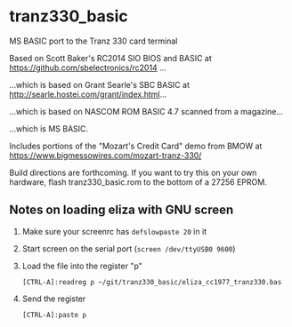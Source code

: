 # tranz330_basic
MS BASIC port to the Tranz 330 card terminal

Based on Scott Baker's RC2014 SIO BIOS and BASIC at https://github.com/sbelectronics/rc2014 ...

...which is based on Grant Searle's SBC BASIC at http://searle.hostei.com/grant/index.html...

...which is based on NASCOM ROM BASIC 4.7 scanned from a magazine...

...which is MS BASIC.

Includes portions of the "Mozart's Credit Card" demo from BMOW at https://www.bigmessowires.com/mozart-tranz-330/

Build directions are forthcoming.  If you want to try this on your own hardware, flash tranz330_basic.rom to the bottom of a 27256 EPROM.


## Notes on loading eliza with GNU screen

1. Make sure your screenrc has `defslowpaste 20` in it
2. Start screen on the serial port (`screen /dev/ttyUSB0 9600`) 
3. Load the file into the register "p"

    `[CTRL-A]:readreg p ~/git/tranz330_basic/eliza_cc1977_tranz330.bas`

5. Send the register

    `[CTRL-A]:paste p`
